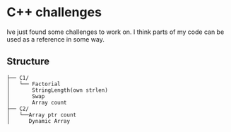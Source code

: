 
# C++ challenges

Ive just found some challenges to work on. I think parts of my code can be used as a reference in some way.


## Structure


```text
├── C1/
│   └── Factorial
│       StringLength(own strlen)
│       Swap
│       Array count 
├── C2/
│   └──Array ptr count
│      Dynamic Array
```

